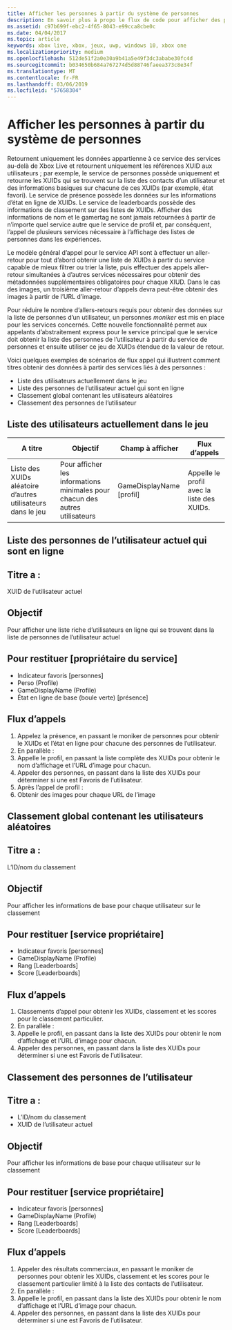```yaml
---
title: Afficher les personnes à partir du système de personnes
description: En savoir plus à propo le flux de code pour afficher des personnes en utilisant le système de personnes Xbox Live.
ms.assetid: c97b699f-ebc2-4f65-8043-e99cca8cbe0c
ms.date: 04/04/2017
ms.topic: article
keywords: xbox live, xbox, jeux, uwp, windows 10, xbox one
ms.localizationpriority: medium
ms.openlocfilehash: 512de51f2a0e30a9b41a5e49f3dc3ababe30fc4d
ms.sourcegitcommit: b034650b684a767274d5d88746faeea373c8e34f
ms.translationtype: MT
ms.contentlocale: fr-FR
ms.lasthandoff: 03/06/2019
ms.locfileid: "57658304"
---
```

# <a name="display-people-from-the-people-system"></a>Afficher les personnes à partir du système de personnes

Retournent uniquement les données appartienne à ce service des services au-delà de Xbox Live et retournent uniquement les références XUID aux utilisateurs ; par exemple, le service de personnes possède uniquement et retourne les XUIDs qui se trouvent sur la liste des contacts d’un utilisateur et des informations basiques sur chacune de ces XUIDs (par exemple, état favori). Le service de présence possède les données sur les informations d’état en ligne de XUIDs. Le service de leaderboards possède des informations de classement sur des listes de XUIDs. Afficher des informations de nom et le gamertag ne sont jamais retournées à partir de n’importe quel service autre que le service de profil et, par conséquent, l’appel de plusieurs services nécessaire à l’affichage des listes de personnes dans les expériences.

Le modèle général d’appel pour le service API sont à effectuer un aller-retour pour tout d’abord obtenir une liste de XUIDs à partir du service capable de mieux filtrer ou trier la liste, puis effectuer des appels aller-retour simultanées à d’autres services nécessaires pour obtenir des métadonnées supplémentaires obligatoires pour chaque XIUD. Dans le cas des images, un troisième aller-retour d’appels devra peut-être obtenir des images à partir de l’URL d’image.

Pour réduire le nombre d’allers-retours requis pour obtenir des données sur la liste de personnes d’un utilisateur, un personnes *moniker* est mis en place pour les services concernés. Cette nouvelle fonctionnalité permet aux appelants d’abstraitement express pour le service principal que le service doit obtenir la liste des personnes de l’utilisateur à partir du service de personnes et ensuite utiliser ce jeu de XUIDs étendue de la valeur de retour.

Voici quelques exemples de scénarios de flux appel qui illustrent comment titres obtenir des données à partir des services liés à des personnes :

-   Liste des utilisateurs actuellement dans le jeu
-   Liste des personnes de l’utilisateur actuel qui sont en ligne
-   Classement global contenant les utilisateurs aléatoires
-   Classement des personnes de l’utilisateur


## <a name="list-of-users-currently-in-game"></a>Liste des utilisateurs actuellement dans le jeu

| A titre  | Objectif  | Champ à afficher  | Flux d’appels
|-------------------------------------------------|----------------------------------------------------|--------------------|--------------------------------------|
| Liste des XUIDs aléatoire d’autres utilisateurs dans le jeu | Pour afficher les informations minimales pour chacun des autres utilisateurs | GameDisplayName \[profil\] | Appelle le profil avec la liste des XUIDs. |


## <a name="list-of-the-current-users-people-who-are-online"></a>Liste des personnes de l’utilisateur actuel qui sont en ligne

## <a name="title-has"></a>Titre a :
XUID de l’utilisateur actuel

## <a name="goal"></a>Objectif
Pour afficher une liste riche d’utilisateurs en ligne qui se trouvent dans la liste de personnes de l’utilisateur actuel

## <a name="field-to-render-owning-service"></a>Pour restituer \[propriétaire du service\]
* Indicateur favoris [personnes]
* Perso (Profile)
* GameDisplayName (Profile)
* État en ligne de base (boule verte) [présence]

## <a name="call-flow"></a>Flux d’appels
1. Appelez la présence, en passant le moniker de personnes pour obtenir le XUIDs et l’état en ligne pour chacune des personnes de l’utilisateur.
1. En parallèle :
 1. Appelle le profil, en passant la liste complète des XUIDs pour obtenir le nom d’affichage et l’URL d’image pour chacun.
 1. Appeler des personnes, en passant dans la liste des XUIDs pour déterminer si une est Favoris de l’utilisateur.
1. Après l’appel de profil :
 1. Obtenir des images pour chaque URL de l’image

## <a name="global-leaderboard-containing-random-users"></a>Classement global contenant les utilisateurs aléatoires

## <a name="title-has"></a>Titre a :
L’ID/nom du classement

## <a name="goal"></a>Objectif
Pour afficher les informations de base pour chaque utilisateur sur le classement

## <a name="field-to-render-owning-service"></a>Pour restituer [service propriétaire]
* Indicateur favoris [personnes]
* GameDisplayName (Profile)
* Rang [Leaderboards]
* Score [Leaderboards]

## <a name="call-flow"></a>Flux d’appels
1. Classements d’appel pour obtenir les XUIDs, classement et les scores pour le classement particulier.
1. En parallèle :
 1. Appelle le profil, en passant dans la liste des XUIDs pour obtenir le nom d’affichage et l’URL d’image pour chacun.
 1. Appeler des personnes, en passant dans la liste des XUIDs pour déterminer si une est Favoris de l’utilisateur.

## <a name="leaderboard-of-users-people"></a>Classement des personnes de l’utilisateur

## <a name="title-has"></a>Titre a :
* L’ID/nom du classement
* XUID de l’utilisateur actuel

## <a name="goal"></a>Objectif
Pour afficher les informations de base pour chaque utilisateur sur le classement

## <a name="field-to-render-owning-service"></a>Pour restituer [service propriétaire]
* Indicateur favoris [personnes]
* GameDisplayName (Profile)
* Rang [Leaderboards]
* Score [Leaderboards]

## <a name="call-flow"></a>Flux d’appels
1. Appeler des résultats commerciaux, en passant le moniker de personnes pour obtenir les XUIDs, classement et les scores pour le classement particulier limité à la liste des contacts de l’utilisateur.
1. En parallèle :
 1. Appelle le profil, en passant dans la liste des XUIDs pour obtenir le nom d’affichage et l’URL d’image pour chacun.
 1. Appeler des personnes, en passant dans la liste des XUIDs pour déterminer si une est Favoris de l’utilisateur.
